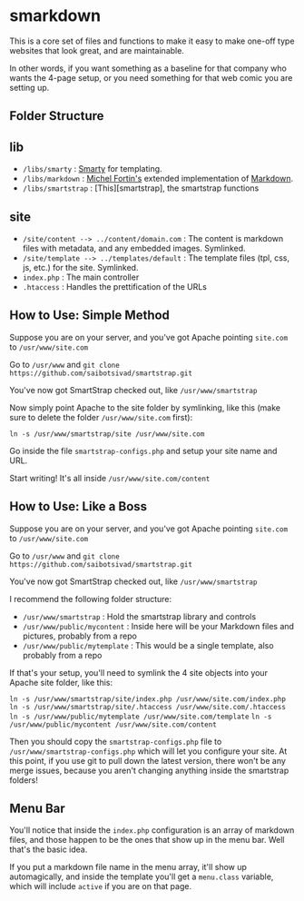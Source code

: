 smarkdown
=========

This is a core set of files and functions to make it easy to make
one-off type websites that look great, and are maintainable.

In other words, if you want something as a baseline for that
company who wants the 4-page setup, or you need something for
that web comic you are setting up.

Folder Structure
----------------

lib
---

* `/libs/smarty` : [Smarty][smarty] for templating.
* `/libs/markdown` : [Michel Fortin's][fortin] extended implementation of [Markdown][markdown].
* `/libs/smartstrap` : [This][smartstrap], the smartstrap functions

site
----

* `/site/content --> ../content/domain.com` : The content is markdown files with metadata, and any embedded images. Symlinked.
* `/site/template --> ../templates/default` : The template files (tpl, css, js, etc.) for the site. Symlinked.
* `index.php` : The main controller
* `.htaccess` : Handles the prettification of the URLs

How to Use: Simple Method
-------------------------

Suppose you are on your server, and you've got Apache pointing `site.com` to `/usr/www/site.com`

Go to `/usr/www` and `git clone https://github.com/saibotsivad/smartstrap.git`

You've now got SmartStrap checked out, like `/usr/www/smartstrap`

Now simply point Apache to the site folder by symlinking, like this (make sure to delete the folder `/usr/www/site.com` first):

`ln -s /usr/www/smartstrap/site /usr/www/site.com`

Go inside the file `smartstrap-configs.php` and setup your site name and URL.

Start writing! It's all inside `/usr/www/site.com/content`

How to Use: Like a Boss
-----------------------

Suppose you are on your server, and you've got Apache pointing `site.com` to `/usr/www/site.com`

Go to `/usr/www` and `git clone https://github.com/saibotsivad/smartstrap.git`

You've now got SmartStrap checked out, like `/usr/www/smartstrap`

I recommend the following folder structure:
* `/usr/www/smartstrap` : Hold the smartstrap library and controls
* `/usr/www/public/mycontent` : Inside here will be your Markdown files and pictures, probably from a repo
* `/usr/www/public/mytemplate` : This would be a single template, also probably from a repo

If that's your setup, you'll need to symlink the 4 site objects into your Apache site folder, like this:

`ln -s /usr/www/smartstrap/site/index.php /usr/www/site.com/index.php`
`ln -s /usr/www/smartstrap/site/.htaccess /usr/www/site.com/.htaccess`
`ln -s /usr/www/public/mytemplate /usr/www/site.com/template`
`ln -s /usr/www/public/mycontent /usr/www/site.com/content`

Then you should copy the `smartstrap-configs.php` file to `/usr/www/smartstrap-configs.php` which will
let you configure your site. At this point, if you use git to pull down the latest version, there won't
be any merge issues, because you aren't changing anything inside the smartstrap folders!

Menu Bar
--------

You'll notice that inside the `index.php` configuration is an array of markdown files, and
those happen to be the ones that show up in the menu bar. Well that's the basic idea.

If you put a markdown file name in the menu array, it'll show up automagically, and inside
the template you'll get a `menu.class` variable, which will include `active` if you are on
that page.

[phpsucks]: http://webonastick.com/php.html "PHP Sucks"
[smarty]: http://www.smarty.net/ "Smarty templating engine"
[fortin]: http://michelf.ca/projects/php-markdown/ "Michel Fortin's PHP implementation of Markdown"
[markdown]: http://daringfireball.net/projects/markdown/ "Markdown home"
[demo]: http://smarkdown.tobiaslabs.com "Demo of this site in use"